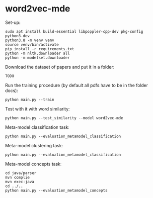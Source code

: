# word2vec-mde

Set-up:
```shell
sudo apt install build-essential libpoppler-cpp-dev pkg-config python3-dev
python3.8 -m venv venv
source venv/bin/activate
pip install -r requirements.txt
python -m nltk.downloader all
python -m modelset.downloader
```

Download the dataset of papers and put it in a folder:
```shell
TODO
```

Run the training procedure (by default all pdfs have to be in the folder docs):
```shell
python main.py --train
```

Test with it with word similarity:
```shell
python main.py --test_similarity --model word2vec-mde
```

Meta-model classification task:
```shell
python main.py --evaluation_metamodel_classification
```

Meta-model clustering task:
```shell
python main.py --evaluation_metamodel_classification
```


Meta-model concepts task:
```shell
cd java/parser
mvn complie
mvn exec:java
cd ../..
python main.py --evaluation_metamodel_concepts
```
